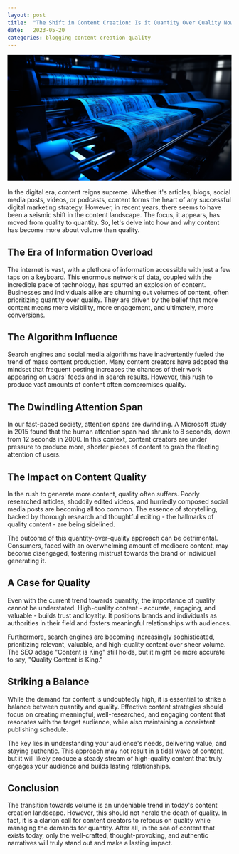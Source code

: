 ```yaml
---
layout: post
title:  "The Shift in Content Creation: Is it Quantity Over Quality Now?"
date:   2023-05-20
categories: blogging content creation quality
---
```


![A futuristic printing press](/assets/printing-press.png)

In the digital era, content reigns supreme. Whether it's articles, blogs, social media posts, videos, or podcasts, content forms the heart of any successful digital marketing strategy. However, in recent years, there seems to have been a seismic shift in the content landscape. The focus, it appears, has moved from quality to quantity. So, let's delve into how and why content has become more about volume than quality.

## The Era of Information Overload

The internet is vast, with a plethora of information accessible with just a few taps on a keyboard. This enormous network of data, coupled with the incredible pace of technology, has spurred an explosion of content. Businesses and individuals alike are churning out volumes of content, often prioritizing quantity over quality. They are driven by the belief that more content means more visibility, more engagement, and ultimately, more conversions.

## The Algorithm Influence

Search engines and social media algorithms have inadvertently fueled the trend of mass content production. Many content creators have adopted the mindset that frequent posting increases the chances of their work appearing on users' feeds and in search results. However, this rush to produce vast amounts of content often compromises quality.

## The Dwindling Attention Span

In our fast-paced society, attention spans are dwindling. A Microsoft study in 2015 found that the human attention span had shrunk to 8 seconds, down from 12 seconds in 2000. In this context, content creators are under pressure to produce more, shorter pieces of content to grab the fleeting attention of users.

## The Impact on Content Quality

In the rush to generate more content, quality often suffers. Poorly researched articles, shoddily edited videos, and hurriedly composed social media posts are becoming all too common. The essence of storytelling, backed by thorough research and thoughtful editing - the hallmarks of quality content - are being sidelined.

The outcome of this quantity-over-quality approach can be detrimental. Consumers, faced with an overwhelming amount of mediocre content, may become disengaged, fostering mistrust towards the brand or individual generating it.

## A Case for Quality

Even with the current trend towards quantity, the importance of quality cannot be understated. High-quality content - accurate, engaging, and valuable - builds trust and loyalty. It positions brands and individuals as authorities in their field and fosters meaningful relationships with audiences.

Furthermore, search engines are becoming increasingly sophisticated, prioritizing relevant, valuable, and high-quality content over sheer volume. The SEO adage "Content is King" still holds, but it might be more accurate to say, "Quality Content is King."

## Striking a Balance

While the demand for content is undoubtedly high, it is essential to strike a balance between quantity and quality. Effective content strategies should focus on creating meaningful, well-researched, and engaging content that resonates with the target audience, while also maintaining a consistent publishing schedule.

The key lies in understanding your audience's needs, delivering value, and staying authentic. This approach may not result in a tidal wave of content, but it will likely produce a steady stream of high-quality content that truly engages your audience and builds lasting relationships.

## Conclusion

The transition towards volume is an undeniable trend in today's content creation landscape. However, this should not herald the death of quality. In fact, it is a clarion call for content creators to refocus on quality while managing the demands for quantity. After all, in the sea of content that exists today, only the well-crafted, thought-provoking, and authentic narratives will truly stand out and make a lasting impact.